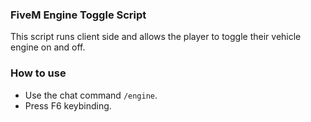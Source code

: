### FiveM Engine Toggle Script

This script runs client side and allows the player to toggle their vehicle engine on and off.

### How to use
+ Use the chat command ```/engine```.
+ Press F6 keybinding.
